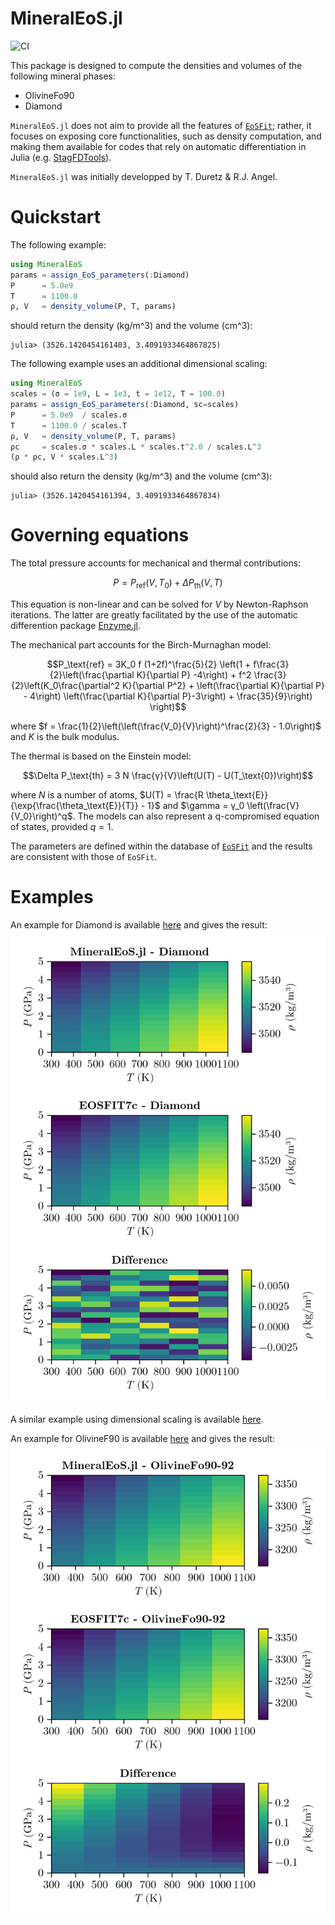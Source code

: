 # MineralEoS.jl

![CI](https://github.com/tduretz/MineralEoS.jl/actions/workflows/UnitTests.yml/badge.svg)

This package is designed to compute the densities and volumes of the following mineral phases:
- OlivineFo90
- Diamond

`MineralEoS.jl` does not aim to provide all the features of [`EoSFit`](http://www.rossangel.com/text_eosfit.htm); rather, it focuses on exposing core functionalities, such as density computation, and making them available for codes that rely on automatic differentiation in Julia (e.g. [StagFDTools](https://github.com/tduretz/StagFDTools)).

`MineralEoS.jl` was initially developped by T. Duretz & R.J. Angel.

# Quickstart

The following example:
```julia
using MineralEoS
params = assign_EoS_parameters(:Diamond)
P      = 5.0e9
T      = 1100.0
ρ, V   = density_volume(P, T, params)
```
should return the density (kg/m^3) and the volume (cm^3):
```julia-repl
julia> (3526.1420454161403, 3.4091933464867825)
```

The following example uses an additional dimensional scaling:
```julia
using MineralEoS
scales = (σ = 1e9, L = 1e3, t = 1e12, T = 100.0)
params = assign_EoS_parameters(:Diamond, sc=scales)
P      = 5.0e9  / scales.σ
T      = 1100.0 / scales.T
ρ, V   = density_volume(P, T, params)
ρc     = scales.σ * scales.L * scales.t^2.0 / scales.L^3 
(ρ * ρc, V * scales.L^3)
```
should also return the density (kg/m^3) and the volume (cm^3):
```julia-repl
julia> (3526.1420454161394, 3.4091933464867834)
```

# Governing equations
The total pressure accounts for mechanical and thermal contributions:

```math
P = P_\text{ref}(V, T_\text{0}) + \Delta P_\text{th}(V, T)  
```

This equation is non-linear and can be solved for $V$ by Newton-Raphson iterations. The latter are greatly facilitated by the use of the automatic differention package [Enzyme.jl](https://github.com/EnzymeAD/Enzyme.jl).  

The mechanical part accounts for the Birch-Murnaghan model:

```math
P_\text{ref} = 3K_0 f (1+2f)^\frac{5}{2}  \left(1 + f\frac{3}{2}\left(\frac{\partial K}{\partial P} -4\right) + f^2 \frac{3}{2}\left(K_0\frac{\partial^2 K}{\partial P^2} + \left(\frac{\partial K}{\partial P} - 4\right) \left(\frac{\partial K}{\partial P}-3\right) + \frac{35}{9}\right) \right)
```

where $f = \frac{1}{2}\left(\left(\frac{V_0}{V}\right)^\frac{2}{3} - 1.0\right)$ and $K$ is the bulk modulus.

The thermal is based on the Einstein model:

```math
\Delta P_\text{th} = 3 N \frac{γ}{V}\left(U(T) - U(T_\text{0})\right)
```

where $N$ is a number of atoms, $U(T) = \frac{R \theta_\text{E}}{\exp{\frac{\theta_\text{E}}{T}} - 1}$ and $\gamma = γ_0  \left(\frac{V}{V_0}\right)^q$. The models can also represent a q-compromised equation of states, provided $q = 1$. 

The parameters are defined within the database of [`EoSFit`](http://www.rossangel.com/text_eosfit.htm) and the results are consistent with those of `EoSFit`.

# Examples

An example for Diamond is available [here](/example/Diamond.jl) and gives the result:
![](/results/Diamond.png)

A similar example using dimensional scaling is available [here](/example/Diamond_scaled.jl).

An example for OlivineF90 is available [here](/example/OlivineF90.jl) and gives the result:
![](/results/OlivineF90.png)

